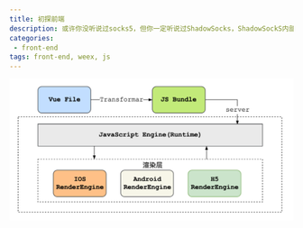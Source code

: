 ```yaml
---
title: 初探前端
description: 或许你没听说过socks5，但你一定听说过ShadowSocks，ShadowSockS内部使用的正是socks5协议。
categories:
 - front-end
tags: front-end, weex, js
---
```


![image.png](./assert/Snip20171101_53.png)
